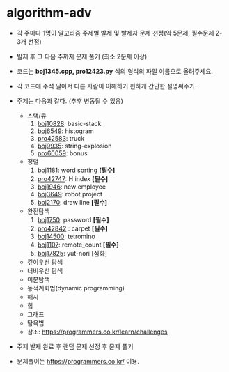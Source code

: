 # algorithm-adv

- 각 주마다 1명이 알고리즘 주제별 발제 및 발제자 문제 선정(약 5문제, 필수문제 2-3개 선정)
- 발제 후 그 다음 주까지 문제 풀기 (최소 2문제 이상)
- 코드는 **boj1345.cpp, pro12423.py** 식의 형식의 파일 이름으로 올려주세요.
- 각 코드에 주석 달아서 다른 사람이 이해하기 편하게 간단한 설명써주기.
- 주제는 다음과 같다. (추후 변동될 수 있음)
  - 스택/큐
    1. [boj10828](https://www.acmicpc.net/problem/10828): basic-stack
    2. [boj6549](https://www.acmicpc.net/problem/6549): histogram
    3. [pro42583](https://programmers.co.kr/learn/courses/30/lessons/42583): truck
    4. [boj9935](https://www.acmicpc.net/problem/9935): string-explosion
    5. [pro60059](https://programmers.co.kr/learn/courses/30/lessons/60059): bonus
  - 정렬
    1. [boj1181](https://www.acmicpc.net/problem/1181): word sorting  **[필수]**
    2. [pro42747](https://programmers.co.kr/learn/courses/30/lessons/42747): H index  **[필수]**
    3. [boj1946](https://www.acmicpc.net/problem/1946): new employee
    4. [boj3649](https://www.acmicpc.net/problem/3649): robot project  
    5. [boj2170](https://www.acmicpc.net/problem/2170): draw line  **[필수]**
  - 완전탐색
    1. [boj1750](https://www.acmicpc.net/problem/1759): password **[필수]**
    2. [pro42842](https://programmers.co.kr/learn/courses/30/lessons/42842) : carpet **[필수]**
    3. [boj14500](https://www.acmicpc.net/problem/14500): tetromino 
    4. [boj1107](https://www화acmicpc.net/problem/1107): remote_count **[필수]**
    5. [boj17825](https://www.acmicpc.net/problem/17825): yut-nori [심화]
  - 깊이우선 탐색
  - 너비우선 탐색
  - 이분탐색
  - 동적계회법(dynamic programming)
  - 해시
  - 힙
  - 그래프
  - 탐욕법
  - 참조: https://programmers.co.kr/learn/challenges 
- 주제 발제 완료 후 랜덤 문제 선정 후 문제 풀기

- 문제풀이는 https://programmers.co.kr/ 이용. 
